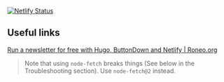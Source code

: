[![Netlify Status](https://api.netlify.com/api/v1/badges/fabe9bf2-d696-4832-a227-a24e8614d99a/deploy-status)](https://app.netlify.com/sites/arjun-sharma/deploys)

## Useful links

[Run a newsletter for free with Hugo, ButtonDown and Netlify | Roneo.org](https://roneo.org/en/a-newsletter-with-hugo-buttondown-and-netlify/)
> Note that using `node-fetch` breaks things (See below in the Troubleshooting section). Use `node-fetch@2` instead.

